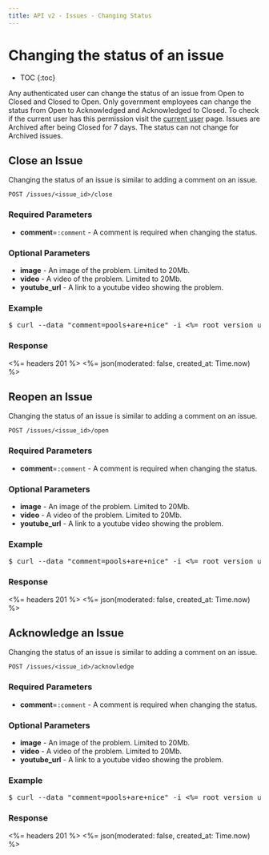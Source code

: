 ```yaml
---
title: API v2 - Issues - Changing Status
---
```


# Changing the status of an issue

* TOC
{:toc}

Any authenticated user can change the status of an issue from Open to Closed and Closed to Open. Only government employees can change the status from Open to Acknowledged and Acknowledged to Closed. To check if the current user has this permission visit the <a href="/v2/users/#show-current-user">current user</a> page. Issues are Archived after being Closed for 7 days. The status can not change for Archived issues. 

## Close an Issue

Changing the status of an issue is similar to adding a comment on an issue. 

    POST /issues/<issue_id>/close

### Required Parameters

* **comment**=`:comment` - A comment is required when changing the status.

### Optional Parameters

* **image** - An image of the problem. Limited to 20Mb.
* **video** - A video of the problem. Limited to 20Mb.
* **youtube_url** - A link to a youtube video showing the problem.

### Example

<pre class="terminal">
$ curl --data "comment=pools+are+nice" -i <%= root_version_url %>/issues/1/close
</pre>

### Response

<%= headers 201 %>
<%= json(moderated: false, created_at: Time.now) %>

## Reopen an Issue

Changing the status of an issue is similar to adding a comment on an issue. 

    POST /issues/<issue_id>/open

### Required Parameters

* **comment**=`:comment` - A comment is required when changing the status.

### Optional Parameters

* **image** - An image of the problem. Limited to 20Mb.
* **video** - A video of the problem. Limited to 20Mb.
* **youtube_url** - A link to a youtube video showing the problem.

### Example

<pre class="terminal">
$ curl --data "comment=pools+are+nice" -i <%= root_version_url %>/issues/1/close
</pre>

### Response

<%= headers 201 %>
<%= json(moderated: false, created_at: Time.now) %>

## Acknowledge an Issue

Changing the status of an issue is similar to adding a comment on an issue. 

    POST /issues/<issue_id>/acknowledge

### Required Parameters

* **comment**=`:comment` - A comment is required when changing the status.

### Optional Parameters

* **image** - An image of the problem. Limited to 20Mb.
* **video** - A video of the problem. Limited to 20Mb.
* **youtube_url** - A link to a youtube video showing the problem.

### Example

<pre class="terminal">
$ curl --data "comment=pools+are+nice" -i <%= root_version_url %>/issues/1/acknowledge
</pre>

### Response

<%= headers 201 %>
<%= json(moderated: false, created_at: Time.now) %>
